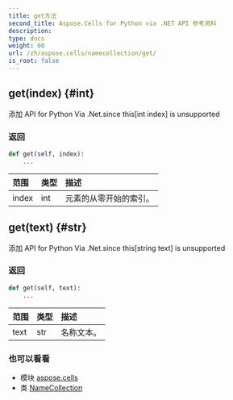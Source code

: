 ```yaml
---
title: get方法
second_title: Aspose.Cells for Python via .NET API 参考资料
description:
type: docs
weight: 60
url: /zh/aspose.cells/namecollection/get/
is_root: false
---
```

##  get(index) {#int}
添加 API for Python Via .Net.since this[int index] is unsupported


### 返回




```python
def get(self, index):
    ...
```


|范围|类型|描述|
| :- | :- | :- |
| index | int |元素的从零开始的索引。|


##  get(text) {#str}
添加 API for Python Via .Net.since this[string text] is unsupported


### 返回




```python
def get(self, text):
    ...
```


|范围|类型|描述|
| :- | :- | :- |
| text | str |名称文本。|



### 也可以看看
* 模块 [aspose.cells](../../)
* 类 [NameCollection](/cells/python-net/zh/aspose.cells/namecollection)
